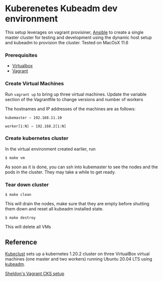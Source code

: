 # Kuberenetes Kubeadm dev environment
This setup leverages on vagrant provisiner, [Ansible](https://www.vagrantup.com/docs/provisioning/ansible) to create a single master cluster for testing and development using the dynamic host setup and kubeadm to provision the cluster. Tested on MacOsX 11.6

### Prerequisites
* [Virtualbox](https://www.virtualbox.org/)
* [Vagrant](https://www.vagrantup.com/)

### Create Virtual Machines
Run `vagrant up` to bring up three virtual machines. Update the variable section of the Vagrantfile to change versions and number of workers

The hostnames and IP addresses of the machines are as follows:
```
kubemaster — 192.168.11.10

worker[1:N] – 192.168.2[1:N]
```

### Create kubernetes cluster
In the virtual environment created earlier, run
```
$ make vm
```
As soon as it is done, you can ssh into kubemaster to see the nodes and the pods in the cluster. They may take a while to get ready.
### Tear down cluster
```
$ make clean 
```
This will drain the nodes, make sure that they are empty before shutting them down and reset all kubeadm installed state.
```
$ make destroy
```
This will delete all VMs

## Reference
[Kubeclust](https://kosyfrances.github.io/kubernetes-cluster/) sets up a kubernetes 1.20.2 cluster on three VirtualBox virtual machines (one master and two workers) running Ubuntu 20.04 LTS using [kubeadm](https://kubernetes.io/docs/reference/setup-tools/kubeadm/).

[Sheldon's Vagrant CKS setup](https://github.com/pksheldon4/cks-cluster)